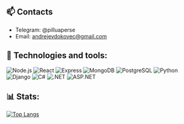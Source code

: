 ## 📫 Contacts
- Telegram: @pilluaperse
- Email: andrejevdokovec@gmail.com

## 🔧 Technologies and tools:

![Node.js](https://img.shields.io/badge/Node.js-339933?logo=nodedotjs&logoColor=white)
![React](https://img.shields.io/badge/React-61DAFB?logo=react&logoColor=black)
![Express](https://img.shields.io/badge/Express-000000?logo=express&logoColor=white)
![MongoDB](https://img.shields.io/badge/MongoDB-47A248?logo=mongodb&logoColor=white)
![PostgreSQL](https://img.shields.io/badge/PostgreSQL-4169E1?logo=postgresql&logoColor=white)
![Python](https://img.shields.io/badge/Python-3776AB?logo=python&logoColor=white)
![Django](https://img.shields.io/badge/Django-092E20?logo=django&logoColor=white)
![C#](https://img.shields.io/badge/C%23-239120?logo=csharp&logoColor=white)
![.NET](https://img.shields.io/badge/.NET-512BD4?logo=dotnet&logoColor=white)
![ASP.NET](https://img.shields.io/badge/ASP.NET-512BD4?logo=dotnet&logoColor=white)

## 📊 Stats:
[![Top Langs](https://github-readme-stats.vercel.app/api/top-langs/?username=andreiyeudakawets&layout=compact)](https://github.com/andreiyeudakawets)
